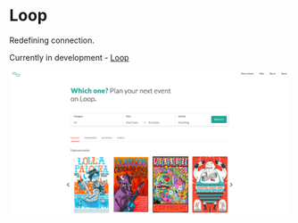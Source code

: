 # Loop

Redefining connection.

Currently in development - [Loop][live]

[live]: http://www.loop.raymondlee.io/

![Loop main](./app/assets/images/main.png)
